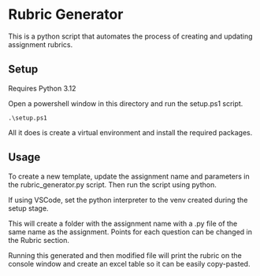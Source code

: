 # Rubric Generator

This is a python script that automates the process of creating and updating assignment rubrics.

## Setup

Requires Python 3.12

Open a powershell window in this directory and run the setup.ps1 script. 

```
.\setup.ps1
```

All it does is create a virtual environment and install the required packages.

## Usage

To create a new template, update the assignment name and parameters in the rubric_generator.py script. Then run the script using python. 

If using VSCode, set the python interpreter to the venv created during the setup stage.

This will create a folder with the assignment name with a .py file of the same name as the assignment. Points for each question can be changed in the Rubric section.

Running this generated and then modified file will print the rubric on the console window and create an excel table so it can be easily copy-pasted.
